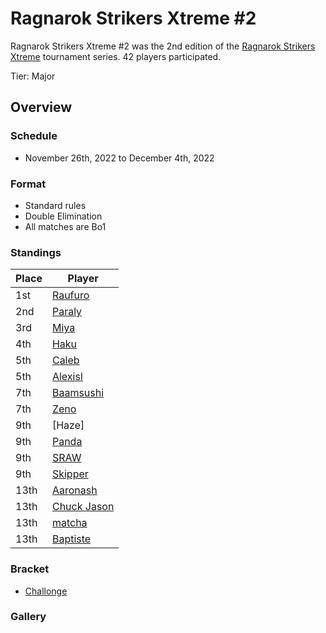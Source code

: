 # Ragnarok Strikers Xtreme #2

Ragnarok Strikers Xtreme #2 was the 2nd edition of the [Ragnarok Strikers Xtreme](ragnaxmain.md) tournament series.
42 players participated.

Tier: Major

## Overview

### Schedule
- November 26th, 2022 to December 4th, 2022

### Format
- Standard rules
- Double Elimination
- All matches are Bo1

### Standings

|Place|Player|
|-|-|
|1st|[Raufuro](/inapedia/players/japanese/raufuro.md)|
|2nd|[Paraly](/inapedia/players/japanese/paraly.md)|
|3rd|[Miya](/inapedia/players/japanese/miya.md)|
|4th|[Haku](/inapedia/players/german/haku.md)|
|5th|[Caleb](/inapedia/players/bulgarian/caleb.md)|
|5th|[Alexisl](/inapedia/players/french/alexisl.md)|
|7th|[Baamsushi](/inapedia/players/indonesian/baamsushi.md)|
|7th|[Zeno](/inapedia/players/french/585zeno.md)|
|9th|[Haze]|
|9th|[Panda](/inapedia/players/brazilian/panda.md)|
|9th|[SRAW](/inapedia/players/french/sraw.md)|
|9th|[Skipper](/inapedia/players/austrian/skipper.md)|
|13th|[Aaronash](/inapedia/players/italian/aaronash.md)|
|13th|[Chuck Jason](/inapedia/players/chinese/chuckjason.md)|
|13th|[matcha](/inapedia/players/chinese/matcha.md)|
|13th|[Baptiste](/inapedia/players/french/baptiste)|

### Bracket
- [Challonge](https://challonge.com/lc8vy45v)

### Gallery
